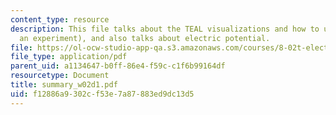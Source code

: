 ```yaml
---
content_type: resource
description: This file talks about the TEAL visualizations and how to use them (with
  an experiment), and also talks about electric potential.
file: https://ol-ocw-studio-app-qa.s3.amazonaws.com/courses/8-02t-electricity-and-magnetism-spring-2005/f12886a9302cf53e7a87883ed9dc13d5_summary_w02d1.pdf
file_type: application/pdf
parent_uid: a1134647-b0ff-86e4-f59c-c1f6b99164df
resourcetype: Document
title: summary_w02d1.pdf
uid: f12886a9-302c-f53e-7a87-883ed9dc13d5
---
```

